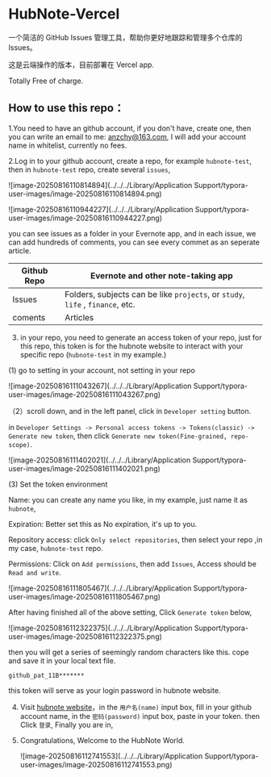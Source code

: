 # HubNote-Vercel

一个简洁的 GitHub Issues 管理工具，帮助你更好地跟踪和管理多个仓库的 Issues。

这是云端操作的版本，目前部署在 Vercel app.

Totally Free of charge.

## How to use this repo：

1.You need to have an github account, if you don't have, create one,  then you can write an email to me: anzchy@163.com,  I will add your account name in whitelist, currently no fees.

2.Log in to your github account, create a repo, for example `hubnote-test`, then in `hubnote-test` repo, create several `issues`, 

![image-20250816110814894](../../../Library/Application Support/typora-user-images/image-20250816110814894.png)

![image-20250816110944227](../../../Library/Application Support/typora-user-images/image-20250816110944227.png)

you can see issues as a folder in your Evernote app, and in each issue, we can add hundreds of comments, you can see every commet  as an seperate article.

| Github Repo | Evernote and other note-taking app                           |
| ----------- | ------------------------------------------------------------ |
| Issues      | Folders, subjects can be like `projects`, or `study`, `life` , `finance`, etc. |
| coments     | Articles                                                     |

3. in your repo, you need to generate an access token of your repo, just for this repo, this token is for the hubnote website to interact with your specific repo (`hubnote-test`  in my example.)

(1) go to setting in your account, not setting in your repo

![image-20250816111043267](../../../Library/Application Support/typora-user-images/image-20250816111043267.png)

（2）scroll down, and in the left panel, click in `Developer setting` button.

in `Developer Settings -> Personal access tokens -> Tokens(classic) -> Generate new token`, then click `Generate new token(Fine-grained, repo-scope)`.

![image-20250816111402021](../../../Library/Application Support/typora-user-images/image-20250816111402021.png)

(3) Set the token environment

Name: you can create any name you like, in my example, just name it as `hubnote`, 

Expiration: Better set this as No expiration, it's up to you.

Repository access:  click `Only select repositories`, then select your repo ,in my case, `hubnote-test` repo.

Permissions: Click on `Add permissions`, then add `Issues`,  Access should be `Read and write`.

![image-20250816111805467](../../../Library/Application Support/typora-user-images/image-20250816111805467.png)

After having finished all of the above setting, Click `Generate token` below, 

![image-20250816112322375](../../../Library/Application Support/typora-user-images/image-20250816112322375.png)

then you will get a series of seemingly random characters like this. cope and save it in your local text file.

`github_pat_11B*******` 

this token will serve as your login password in hubnote website.



4. Visit [hubnote website](https://hubnote.jackcheng.tech)，in the `用户名(name)` input box, fill in your github account name, in the `密码(password)` input box, paste in your token. then Click `登录`, Finally you are in, 

5. Congratulations, Welcome to the HubNote World.

   ![image-20250816112741553](../../../Library/Application Support/typora-user-images/image-20250816112741553.png)
